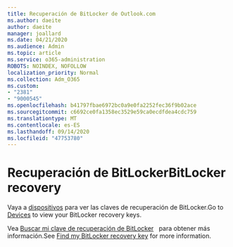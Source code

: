 ```yaml
---
title: Recuperación de BitLocker de Outlook.com
ms.author: daeite
author: daeite
manager: joallard
ms.date: 04/21/2020
ms.audience: Admin
ms.topic: article
ms.service: o365-administration
ROBOTS: NOINDEX, NOFOLLOW
localization_priority: Normal
ms.collection: Adm_O365
ms.custom:
- "2381"
- "9000545"
ms.openlocfilehash: b41797fbae6972bc0a9e0fa2252fec36f9b02ace
ms.sourcegitcommit: c6692ce0fa1358ec3529e59ca0ecdfdea4cdc759
ms.translationtype: MT
ms.contentlocale: es-ES
ms.lasthandoff: 09/14/2020
ms.locfileid: "47753780"
---
```

# <a name="bitlocker-recovery"></a><span data-ttu-id="ea9d0-102">Recuperación de BitLocker</span><span class="sxs-lookup"><span data-stu-id="ea9d0-102">BitLocker recovery</span></span>

<span data-ttu-id="ea9d0-103">Vaya a [dispositivos](https://account.microsoft.com/devices/recoverykey) para ver las claves de recuperación de BitLocker.</span><span class="sxs-lookup"><span data-stu-id="ea9d0-103">Go to [Devices](https://account.microsoft.com/devices/recoverykey) to view your BitLocker recovery keys.</span></span>

<span data-ttu-id="ea9d0-104">Vea [Buscar mi clave de recuperación de BitLocker](https://support.microsoft.com/help/4026181)   para obtener más información.</span><span class="sxs-lookup"><span data-stu-id="ea9d0-104">See [Find my BitLocker recovery key](https://support.microsoft.com/help/4026181) for more information.</span></span>